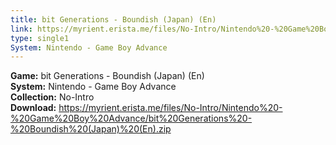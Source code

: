 ```yaml
---
title: bit Generations - Boundish (Japan) (En)
link: https://myrient.erista.me/files/No-Intro/Nintendo%20-%20Game%20Boy%20Advance/bit%20Generations%20-%20Boundish%20(Japan)%20(En).zip
type: single1
System: Nintendo - Game Boy Advance
---
```

<b>Game:</b> bit Generations - Boundish (Japan) (En)<br>
<b>System:</b> Nintendo - Game Boy Advance<br>
<b>Collection:</b> No-Intro<br>
<b>Download:</b> https://myrient.erista.me/files/No-Intro/Nintendo%20-%20Game%20Boy%20Advance/bit%20Generations%20-%20Boundish%20(Japan)%20(En).zip